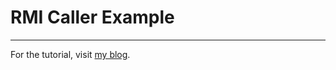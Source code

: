 # RMI Caller Example

---

For the tutorial, visit [my blog](http://whirlwin.blogspot.co.uk/2013/02/simple-rmi-tutorial.html).
